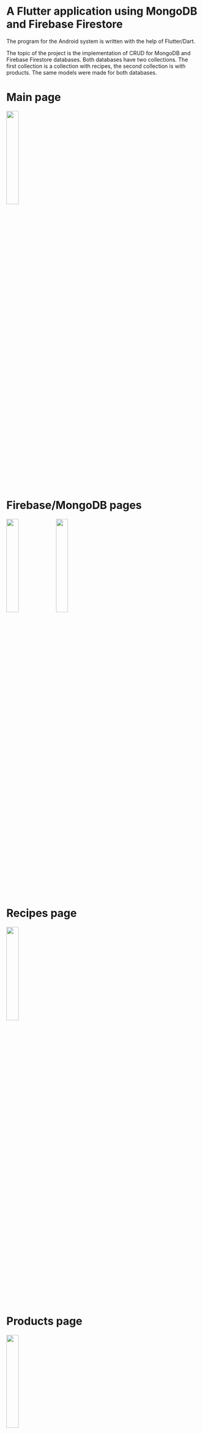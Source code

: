 # A Flutter application using MongoDB and Firebase Firestore

The program for the Android system is written with the help of Flutter/Dart.

The topic of the project is the implementation of СRUD for MongoDB and Firebase Firestore databases.
Both databases have two collections. The first collection is a collection with recipes, the second collection is with products. The same models were made for both databases.

# Main page
<img src="https://user-images.githubusercontent.com/39212835/208155526-f829b662-53aa-4800-b2f2-55ae2aa4dc5d.jpg" width=25%)>

# Firebase/MongoDB pages
<img src="https://user-images.githubusercontent.com/39212835/208155585-9cbdd843-9215-46b3-8a88-a55136073db4.jpg" width=25%)>     <img src="https://user-images.githubusercontent.com/39212835/208155615-96e837f4-efa3-4705-9d02-e5976bdef1ad.jpg" width=25%)>



# Recipes page
<img src="https://user-images.githubusercontent.com/39212835/208155717-838bf5ed-f04e-4569-92e2-e710e5e047c3.jpg" width=25%)>


# Products page
<img src="https://user-images.githubusercontent.com/39212835/208155740-cdcd59c8-9155-47a9-9942-8d3a7e358a72.jpg" width=25%)>


# Add/edit recipe page
<img src="https://user-images.githubusercontent.com/39212835/208155794-317ba019-8ced-4e43-9adb-b72a3d8ed07e.jpg" width=25%)>


# Add/edit product page
<img src="https://user-images.githubusercontent.com/39212835/208155823-46867ebc-94eb-4a7a-bab7-6e6a0adb52b9.jpg" width=25%)>

